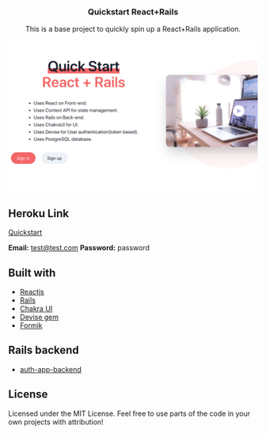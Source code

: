 <h3 align="center">Quickstart React+Rails</h3>
<p align="center">This is a base project to quickly spin up a React+Rails application.</p>

![Home Page](/src/assets/images/home_page.png)

## Heroku Link
[Quickstart](https://auth-app-front.herokuapp.com/)

**Email:** test@test.com
**Password:** password

## Built with
- [Reactjs](https://reactjs.org/)
- [Rails](https://rubyonrails.org/)
- [Chakra UI](https://chakra-ui.com)
- [Devise gem](https://github.com/heartcombo/devise)
- [Formik](https://formik.org/)

## Rails backend
- [auth-app-backend](https://github.com/MA-Ahmad/auth-app-backend)

## License

Licensed under the MIT License. Feel free to use parts of the code in your own projects with attribution!
